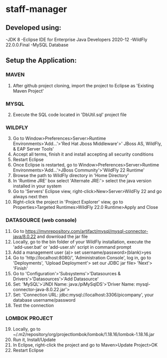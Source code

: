 # staff-manager

## Developed using: 
-JDK 8
-Eclipse IDE for Enterprise Java Developers 2020-12
-WildFly 22.0.0.Final
-MySQL Database 


## Setup the Application:

### MAVEN
1. After github project cloning, import the project to Eclipse as 'Existing Maven Project'

### MYSQL
2. Execute the SQL code located in 'DbUtil.sql' project file 

### WILDFLY
3. Go to Window>Preferences>Server>Runtime Environments>'Add...'>'Red Hat Jboss Middleware'>'	JBoss AS, WildFly, & EAP Server Tools'
4. Accept all terms, finish it and install accepting all security conditions
5. Restart Eclipse
6. Once Eclipse is restarted, go to Window>Preferences>Server>Runtime Environments>'Add...'>JBoss Community'>'WildFly 22 Runtime'
7. Browse the path to WildFly directory in 'Home Directory'
8. In 'Runtime JRE' box select 'Alternate JRE:'> select the java version installed in your system
9. Go to 'Servers' Eclipse view, right-click>New>Server>WildFly 22 and go always next then
10. Right-click the project in 'Project Explorer' view, go to Properties>Targeted Runtimes>WildFly 22.0 Runtime>Apply and Close

### DATASOURCE (web console)
11. Go to https://mvnrepository.com/artifact/mysql/mysql-connector-java/8.0.22 and download the jar file
12. Locally, go to the bin folder of your WildFly installation, execute the 'add-user.bat' or 'add-user.sh' script in command prompt
13. Add a management user (a)> set username/password>(blank)>yes 
14. Go to 'http://localhost:8080/', 'Administration Console', log in, go to 'Deployments', 'Upload Deployment'> set our JDBC jar file> 'Next'> 'Finish'
15. Go to 'Configuration'>'Subsystems'>'Datasources & Drivers'>'Datasources'>'Add Datasource'
16. Set: 'MySQL'>'JNDI Name: java:/piMySqlDS'>'Driver Name: mysql-connector-java-8.0.22.jar'>
17. Set: 'Connection URL: jdbc:mysql://localhost:3306/picompany', your database username/password
18. Test the connection

### LOMBOK PROJECT
19. Locally, go to ~/.m2/repository/org/projectlombok/lombok/1.18.16/lombok-1.18.16.jar
20. Run it, Install/Update
21. In Eclipse, right-click the project and go to Maven>Update Project>OK
22. Restart Eclipse
